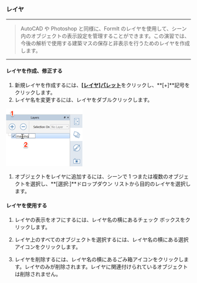 

### レイヤ

---

> AutoCAD や Photoshop と同様に、FormIt のレイヤを使用して、シーン内のオブジェクトの表示設定を管理することができます。この演習では、今後の解析で使用する建築マスの保存と非表示を行うためのレイヤを作成します。

---

#### レイヤを作成、修正する

1. 新規レイヤを作成するには、[**[レイヤ]パレット**](tool-bars-extended.md)をクリックし、**[+]**記号をクリックします。
1. レイヤ名を変更するには、レイヤをダブルクリックします。 <br xmlns="http://www.w3.org/1999/xhtml"/>

![](images/10c435cf-fcc2-4a4b-9135-094dea903da2.png)

1. オブジェクトをレイヤに追加するには、シーンで 1 つまたは複数のオブジェクトを選択し、**[選択:]**ドロップダウン リストから目的のレイヤを選択します。
#### レイヤを使用する

1. レイヤの表示をオフにするには、レイヤ名の横にあるチェック ボックスをクリックします。

2. レイヤ上のすべてのオブジェクトを選択するには、レイヤ名の横にある選択アイコンをクリックします。

3. レイヤを削除するには、レイヤ名の横にあるごみ箱アイコンをクリックします。レイヤのみが削除されます。レイヤに関連付けられているオブジェクトは削除されません。

